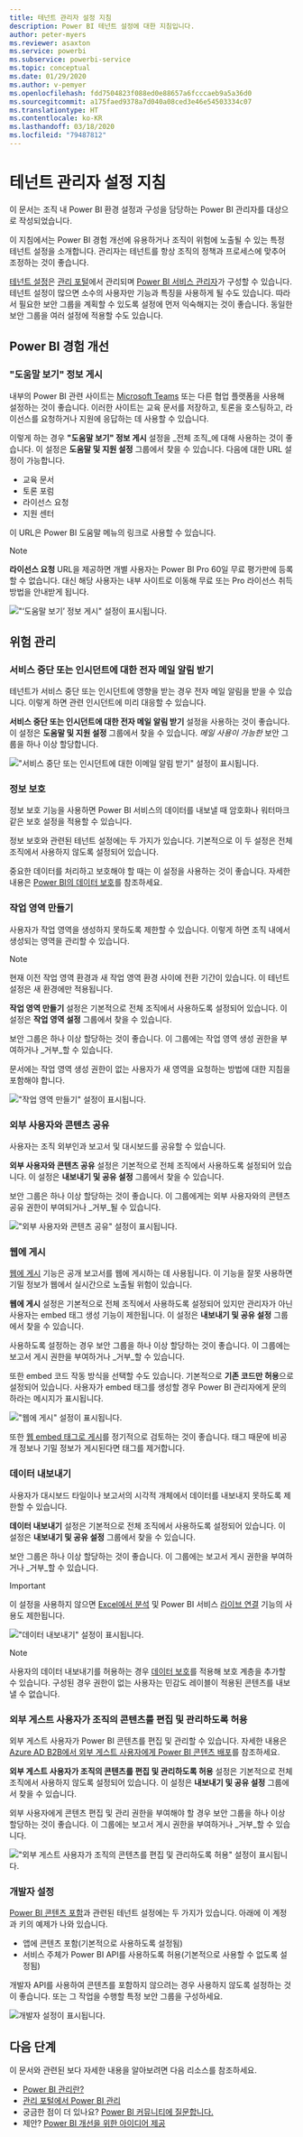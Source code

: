 ```yaml
---
title: 테넌트 관리자 설정 지침
description: Power BI 테넌트 설정에 대한 지침입니다.
author: peter-myers
ms.reviewer: asaxton
ms.service: powerbi
ms.subservice: powerbi-service
ms.topic: conceptual
ms.date: 01/29/2020
ms.author: v-pemyer
ms.openlocfilehash: fdd7504823f088ed0e88657a6fcccaeb9a5a36d0
ms.sourcegitcommit: a175faed9378a7d040a08ced3e46e54503334c07
ms.translationtype: HT
ms.contentlocale: ko-KR
ms.lasthandoff: 03/18/2020
ms.locfileid: "79487812"
---
```

# <a name="tenant-admin-settings-guidance"></a>테넌트 관리자 설정 지침

이 문서는 조직 내 Power BI 환경 설정과 구성을 담당하는 Power BI 관리자를 대상으로 작성되었습니다.

이 지침에서는 Power BI 경험 개선에 유용하거나 조직이 위험에 노출될 수 있는 특정 테넌트 설정을 소개합니다. 관리자는 테넌트를 항상 조직의 정책과 프로세스에 맞추어 조정하는 것이 좋습니다.

[테넌트 설정](../service-admin-portal.md#tenant-settings)은 [관리 포털](https://app.powerbi.com/admin-portal/tenantSettings)에서 관리되며 [Power BI 서비스 관리자](../service-admin-administering-power-bi-in-your-organization.md#administrator-roles-related-to-power-bi)가 구성할 수 있습니다. 테넌트 설정이 많으면 소수의 사용자만 기능과 특징을 사용하게 될 수도 있습니다. 따라서 필요한 보안 그룹을 계획할 수 있도록 설정에 먼저 익숙해지는 것이 좋습니다. 동일한 보안 그룹을 여러 설정에 적용할 수도 있습니다.

## <a name="improve-power-bi-experience"></a>Power BI 경험 개선

### <a name="publish-get-help-information"></a>"도움말 보기" 정보 게시

내부의 Power BI 관련 사이트는 [Microsoft Teams](/microsoftteams) 또는 다른 협업 플랫폼을 사용해 설정하는 것이 좋습니다. 이러한 사이트는 교육 문서를 저장하고, 토론을 호스팅하고, 라이선스를 요청하거나 지원에 응답하는 데 사용할 수 있습니다.

이렇게 하는 경우 **"도움말 보기" 정보 게시** 설정을 _전체 조직_에 대해 사용하는 것이 좋습니다. 이 설정은 **도움말 및 지원 설정** 그룹에서 찾을 수 있습니다. 다음에 대한 URL 설정이 가능합니다.

- 교육 문서
- 토론 포럼
- 라이선스 요청
- 지원 센터

이 URL은 Power BI 도움말 메뉴의 링크로 사용할 수 있습니다.

> [!NOTE]
> **라이선스 요청** URL을 제공하면 개별 사용자는 Power BI Pro 60일 무료 평가판에 등록할 수 없습니다. 대신 해당 사용자는 내부 사이트로 이동해 무료 또는 Pro 라이선스 취득 방법을 안내받게 됩니다.

!["‘도움말 보기’ 정보 게시" 설정이 표시됩니다.](media/admin-tenant-settings/publish-get-help-information.png)

## <a name="manage-risk"></a>위험 관리

### <a name="receive-email-notification-service-outages-or-incidents"></a>서비스 중단 또는 인시던트에 대한 전자 메일 알림 받기

테넌트가 서비스 중단 또는 인시던트에 영향을 받는 경우 전자 메일 알림을 받을 수 있습니다. 이렇게 하면 관련 인시던트에 미리 대응할 수 있습니다.

**서비스 중단 또는 인시던트에 대한 전자 메일 알림 받기** 설정을 사용하는 것이 좋습니다. 이 설정은 **도움말 및 지원 설정** 그룹에서 찾을 수 있습니다. _메일 사용이 가능한_ 보안 그룹을 하나 이상 할당합니다.

!["서비스 중단 또는 인시던트에 대한 이메일 알림 받기" 설정이 표시됩니다.](media/admin-tenant-settings/receive-email-notifications-for-service-outages-or-incidents.png)

### <a name="information-protection"></a>정보 보호

정보 보호 기능을 사용하면 Power BI 서비스의 데이터를 내보낼 때 암호화나 워터마크 같은 보호 설정을 적용할 수 있습니다.

정보 보호와 관련된 테넌트 설정에는 두 가지가 있습니다. 기본적으로 이 두 설정은 전체 조직에서 사용하지 않도록 설정되어 있습니다.

중요한 데이터를 처리하고 보호해야 할 때는 이 설정을 사용하는 것이 좋습니다. 자세한 내용은 [Power BI의 데이터 보호](../admin/service-security-data-protection-overview.md)를 참조하세요.

### <a name="create-workspaces"></a>작업 영역 만들기

사용자가 작업 영역을 생성하지 못하도록 제한할 수 있습니다. 이렇게 하면 조직 내에서 생성되는 영역을 관리할 수 있습니다.

> [!NOTE]
> 현재 이전 작업 영역 환경과 새 작업 영역 환경 사이에 전환 기간이 있습니다. 이 테넌트 설정은 새 환경에만 적용됩니다.

**작업 영역 만들기** 설정은 기본적으로 전체 조직에서 사용하도록 설정되어 있습니다. 이 설정은 **작업 영역 설정** 그룹에서 찾을 수 있습니다.

보안 그룹은 하나 이상 할당하는 것이 좋습니다. 이 그룹에는 작업 영역 생성 권한을 부여하거나 _거부_할 수 있습니다.

문서에는 작업 영역 생성 권한이 없는 사용자가 새 영역을 요청하는 방법에 대한 지침을 포함해야 합니다.

!["작업 영역 만들기" 설정이 표시됩니다.](media/admin-tenant-settings/create-workspaces.png)

### <a name="share-content-with-external-users"></a>외부 사용자와 콘텐츠 공유

사용자는 조직 외부인과 보고서 및 대시보드를 공유할 수 있습니다.

**외부 사용자와 콘텐츠 공유** 설정은 기본적으로 전체 조직에서 사용하도록 설정되어 있습니다. 이 설정은 **내보내기 및 공유 설정** 그룹에서 찾을 수 있습니다.

보안 그룹은 하나 이상 할당하는 것이 좋습니다. 이 그룹에게는 외부 사용자와의 콘텐츠 공유 권한이 부여되거나 _거부_될 수 있습니다.

!["외부 사용자와 콘텐츠 공유" 설정이 표시됩니다.](media/admin-tenant-settings/share-content-with-external-users.png)

### <a name="publish-to-web"></a>웹에 게시

[웹에 게시](../service-publish-to-web.md) 기능은 공개 보고서를 웹에 게시하는 데 사용됩니다. 이 기능을 잘못 사용하면 기밀 정보가 웹에서 실시간으로 노출될 위험이 있습니다.

**웹에 게시** 설정은 기본적으로 전체 조직에서 사용하도록 설정되어 있지만 관리자가 아닌 사용자는 embed 태그 생성 기능이 제한됩니다. 이 설정은 **내보내기 및 공유 설정** 그룹에서 찾을 수 있습니다.

사용하도록 설정하는 경우 보안 그룹을 하나 이상 할당하는 것이 좋습니다. 이 그룹에는 보고서 게시 권한을 부여하거나 _거부_할 수 있습니다.

또한 embed 코드 작동 방식을 선택할 수도 있습니다. 기본적으로 **기존 코드만 허용**으로 설정되어 있습니다. 사용자가 embed 태그를 생성할 경우 Power BI 관리자에게 문의하라는 메시지가 표시됩니다.

!["웹에 게시" 설정이 표시됩니다.](media/admin-tenant-settings/publish-to-web.png)

또한 [웹 embed 태그로 게시](https://app.powerbi.com/admin-portal/embedCodes)를 정기적으로 검토하는 것이 좋습니다. 태그 때문에 비공개 정보나 기밀 정보가 게시된다면 태그를 제거합니다.

### <a name="export-data"></a>데이터 내보내기

사용자가 대시보드 타일이나 보고서의 시각적 개체에서 데이터를 내보내지 못하도록 제한할 수 있습니다.

**데이터 내보내기** 설정은 기본적으로 전체 조직에서 사용하도록 설정되어 있습니다. 이 설정은 **내보내기 및 공유 설정** 그룹에서 찾을 수 있습니다.

보안 그룹은 하나 이상 할당하는 것이 좋습니다. 이 그룹에는 보고서 게시 권한을 부여하거나 _거부_할 수 있습니다.

> [!IMPORTANT]
> 이 설정을 사용하지 않으면 [Excel에서 분석](../service-analyze-in-excel.md) 및 Power BI 서비스 [라이브 연결](../desktop-report-lifecycle-datasets.md#using-a-power-bi-service-live-connection-for-report-lifecycle-management) 기능의 사용도 제한됩니다.

!["데이터 내보내기" 설정이 표시됩니다.](media/admin-tenant-settings/export-data.png)

> [!NOTE]
> 사용자의 데이터 내보내기를 허용하는 경우 [데이터 보호](../admin/service-security-data-protection-overview.md)를 적용해 보호 계층을 추가할 수 있습니다. 구성된 경우 권한이 없는 사용자는 민감도 레이블이 적용된 콘텐츠를 내보낼 수 없습니다.

### <a name="allow-external-guest-users-to-edit-and-manage-content-in-the-organization"></a>외부 게스트 사용자가 조직의 콘텐츠를 편집 및 관리하도록 허용

외부 게스트 사용자가 Power BI 콘텐츠를 편집 및 관리할 수 있습니다. 자세한 내용은 [Azure AD B2B에서 외부 게스트 사용자에게 Power BI 콘텐츠 배포](../service-admin-azure-ad-b2b.md)를 참조하세요.

**외부 게스트 사용자가 조직의 콘텐츠를 편집 및 관리하도록 허용** 설정은 기본적으로 전체 조직에서 사용하지 않도록 설정되어 있습니다. 이 설정은 **내보내기 및 공유 설정** 그룹에서 찾을 수 있습니다.

외부 사용자에게 콘텐츠 편집 및 관리 권한을 부여해야 할 경우 보안 그룹을 하나 이상 할당하는 것이 좋습니다. 이 그룹에는 보고서 게시 권한을 부여하거나 _거부_할 수 있습니다.

!["외부 게스트 사용자가 조직의 콘텐츠를 편집 및 관리하도록 허용" 설정이 표시됩니다.](media/admin-tenant-settings/allow-external-guest-users.png)

### <a name="developer-settings"></a>개발자 설정

[Power BI 콘텐츠 포함](../developer/embedded/embedding.md)과 관련된 테넌트 설정에는 두 가지가 있습니다. 아래에 이 계정과 키의 예제가 나와 있습니다.

- 앱에 콘텐츠 포함(기본적으로 사용하도록 설정됨)
- 서비스 주체가 Power BI API를 사용하도록 허용(기본적으로 사용할 수 없도록 설정됨)

개발자 API를 사용하여 콘텐츠를 포함하지 않으려는 경우 사용하지 않도록 설정하는 것이 좋습니다. 또는 그 작업을 수행할 특정 보안 그룹을 구성하세요.

![개발자 설정이 표시됩니다.](media/admin-tenant-settings/developer-settings.png)

## <a name="next-steps"></a>다음 단계

이 문서와 관련된 보다 자세한 내용을 알아보려면 다음 리소스를 참조하세요.

- [Power BI 관리란?](../service-admin-administering-power-bi-in-your-organization.md)
- [관리 포털에서 Power BI 관리](../service-admin-portal.md)
- 궁금한 점이 더 있나요? [Power BI 커뮤니티에 질문합니다.](https://community.powerbi.com/)
- 제안? [Power BI 개선을 위한 아이디어 제공](https://ideas.powerbi.com)
